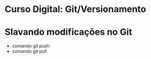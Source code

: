 # Curso Digital: Git/Versionamento

# Slavando modificações no Git
* comando git push
* comando git pull
